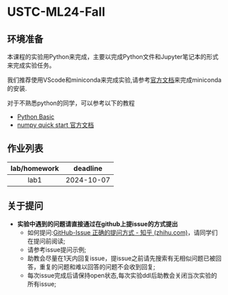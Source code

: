 # USTC-ML24-Fall

## 环境准备

本课程的实验用Python来完成，主要以完成Python文件和Jupyter笔记本的形式来完成实验任务。

我们推荐使用VScode和miniconda来完成实验,请参考[官方文档](https://docs.anaconda.com/miniconda/)来完成miniconda的安装.

对于不熟悉python的同学，可以参考以下的教程
* [Python Basic](tutorial/PythonBasics.ipynb)
* [numpy quick start 官方文档](https://numpy.org/doc/stable/user/quickstart.html)

## 作业列表
|lab/homework|deadline|
|:-:|:-:|
|lab1|2024-10-07|

## 关于提问
- **实验中遇到的问题请直接通过在github上提issue的方式提出**
  - 如何提问:[GitHub-Issue 正确的提问方式 - 知乎 (zhihu.com)](https://zhuanlan.zhihu.com/p/75691927)，请同学们在提问前阅读;
  - 请参考issue提问示例;
  - 助教会尽量在1天内回复issue，提issue之前请先搜索有无相似问题已被回答，重复的问题和难以回答的问题不会收到回复;
  - 每次issue完成后请保持open状态,每次实验ddl后助教会关闭当次实验的所有issue;